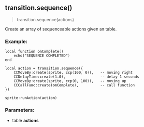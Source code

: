 
## transition.sequence()

> transition.sequence(actions)

Create an array of sequenceable actions given an table.

### Example:

    local function onComplete()
        echo("SEQUENCE COMPLETED")
    end

    local action = transition.sequence({
        CCMoveBy:create(sprite, ccp(100, 0)),   -- moving right
        CCDelayTime:create(1.0),                -- delay 1 seconds
        CCMoveBy:create(sprite, ccp(0, 100)),   -- moving up
        CCCallFunc:create(onComplete),          -- call function
    })

    sprite:runAction(action)

### Parameters:

-   table **actions**
